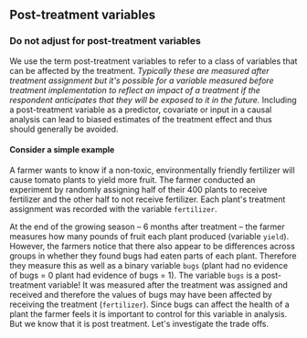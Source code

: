 ## Post-treatment variables

### Do not adjust for post-treatment variables

We use the term post-treatment variables to refer to a class of variables that can be affected by the treatment. *Typically these are measured after treatment assignment but it's possible for a variable measured before treatment implementation to reflect an impact of a treatment if the respondent anticipates that they will be exposed to it in the future.* Including a post-treatment variable as a predictor, covariate or input in a causal analysis can lead to biased estimates of the treatment effect and thus should generally be avoided.

#### Consider a simple example
A farmer wants to know if a non-toxic, environmentally friendly fertilizer will cause tomato plants to yield more fruit. The farmer conducted an experiment by randomly assigning half of their 400 plants to receive fertilizer and the other half to not receive fertilizer. Each plant's treatment assignment was recorded with the variable `fertilizer`.

At the end of the growing season – 6 months after treatment – the farmer measures how many pounds of fruit each plant produced (variable `yield`). However, the farmers notice that there also appear to be differences across groups in whether they found bugs had eaten parts of each plant. Therefore they measure this as well as a binary variable `bugs` (plant had no evidence of bugs = 0 plant had evidence of bugs = 1). The variable `bugs` is a post-treatment variable! It was measured after the treatment was assigned and received and therefore the values of bugs may have been affected by receiving the treatment (`fertilizer`). Since bugs can affect the health of a plant the farmer feels it is important to control for this variable in analysis. But we know that it is post treatment. Let's investigate the trade offs.

